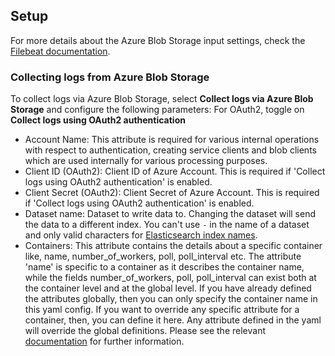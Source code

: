 ## Setup
For more details about the Azure Blob Storage input settings, check the [Filebeat documentation](https://www.elastic.co/guide/en/beats/filebeat/current/filebeat-input-azure-blob-storage.html).

### Collecting logs from Azure Blob Storage

To collect logs via Azure Blob Storage, select **Collect logs via Azure Blob Storage** and configure the following parameters:
For OAuth2, toggle on **Collect logs using OAuth2 authentication**

- Account Name: This attribute is required for various internal operations with respect to authentication, creating service clients and blob clients which are used internally for various processing purposes.
- Client ID (OAuth2): Client ID of Azure Account. This is required if 'Collect logs using OAuth2 authentication' is enabled.
- Client Secret (OAuth2): Client Secret of Azure Account. This is required if 'Collect logs using OAuth2 authentication' is enabled.
- Dataset name: Dataset to write data to. Changing the dataset will send the data to a different index. You can't use `-` in the name of a dataset and only valid characters for [Elasticsearch index names](https://www.elastic.co/guide/en/elasticsearch/reference/current/docs-index_.html).
- Containers: This attribute contains the details about a specific container like, name, number_of_workers, poll, poll_interval etc. The attribute 'name' is specific to a container as it describes the container name, while the fields number_of_workers, poll, poll_interval can exist both at the container level and at the global level.  If you have already defined the attributes globally, then you can only specify the container name in this yaml config. If you want to override any specific attribute for a container, then, you can define it here. Any attribute defined in the yaml will override the global definitions.  Please see the relevant [documentation](https://www.elastic.co/guide/en/beats/filebeat/current/filebeat-input-azure-blob-storage.html#attrib-containers) for further information.

